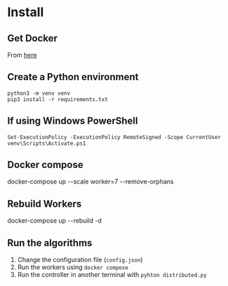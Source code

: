 # Install

## Get Docker

From <a href="https://docs.docker.com/get-started/get-docker/" target="_blank">here</a>

## Create a Python environment
```
python3 -m venv venv
pip3 install -r requirements.txt
```


## If using Windows PowerShell
```
Set-ExecutionPolicy -ExecutionPolicy RemoteSigned -Scope CurrentUser
venv\Scripts\Activate.ps1
```

## Docker compose
docker-compose up --scale worker=7 --remove-orphans

## Rebuild Workers 
docker-compose up --rebuild -d 

## Run the algorithms
1. Change the configuration file (`config.json`) 
2. Run the workers using `docker compose`
3. Run the controller in another terminal with `pyhton distributed.py`

